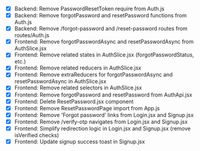 - [x] Backend: Remove PasswordResetToken require from Auth.js
- [x] Backend: Remove forgotPassword and resetPassword functions from Auth.js
- [x] Backend: Remove /forgot-password and /reset-password routes from routes/Auth.js
- [x] Frontend: Remove forgotPasswordAsync and resetPasswordAsync from AuthSlice.jsx
- [x] Frontend: Remove related states in AuthSlice.jsx (forgotPasswordStatus, etc.)
- [x] Frontend: Remove related reducers in AuthSlice.jsx
- [x] Frontend: Remove extraReducers for forgotPasswordAsync and resetPasswordAsync in AuthSlice.jsx
- [x] Frontend: Remove related selectors in AuthSlice.jsx
- [x] Frontend: Remove forgotPassword and resetPassword from AuthApi.jsx
- [x] Frontend: Delete ResetPassword.jsx component
- [x] Frontend: Remove ResetPasswordPage import from App.js
- [x] Frontend: Remove 'Forgot password' links from Login.jsx and Signup.jsx
- [x] Frontend: Remove /verify-otp navigates from Login.jsx and Signup.jsx
- [x] Frontend: Simplify redirection logic in Login.jsx and Signup.jsx (remove isVerified checks)
- [x] Frontend: Update signup success toast in Signup.jsx

